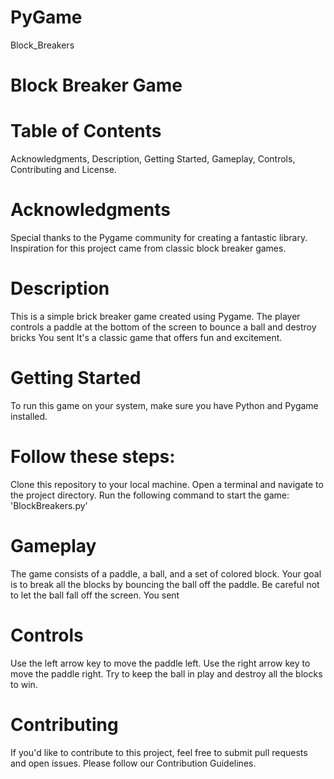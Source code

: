 # PyGame
Block_Breakers

# Block Breaker Game

# Table of Contents
Acknowledgments,
Description,
Getting Started,
Gameplay,
Controls,
Contributing and
License.

# Acknowledgments
Special thanks to the Pygame community for creating a fantastic library.
Inspiration for this project came from classic block breaker games.

# Description
This is a simple brick breaker game created using Pygame.
The player controls a paddle at the bottom of the screen to bounce a ball and destroy bricks
You sent
It's a classic game that offers fun and excitement.

# Getting Started
To run this game on your system, make sure you have Python and Pygame installed. 

# Follow these steps:
Clone this repository to your local machine.
Open a terminal and navigate to the project directory.
Run the following command to start the game:
  'BlockBreakers.py'

# Gameplay
The game consists of a paddle, a ball, and a set of colored block.
Your goal is to break all the blocks by bouncing the ball off the paddle.
Be careful not to let the ball fall off the screen.
You sent
# Controls
Use the left arrow key to move the paddle left.
Use the right arrow key to move the paddle right.
Try to keep the ball in play and destroy all the blocks to win.

# Contributing
If you'd like to contribute to this project, feel free to submit pull requests and open issues. 
Please follow our Contribution Guidelines.



